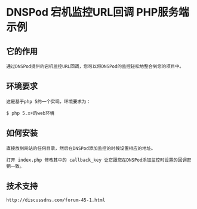 # DNSPod 宕机监控URL回调 PHP服务端 示例

## 它的作用

    通过DNSPod提供的宕机监控URL回调，您可以将DNSPod的监控轻松地整合到您的项目中。

## 环境要求

    这是基于php 5的一个实现，环境要求为：

    $ php 5.x+的web环境

## 如何安装

    直接放到网站的任何目录，然后在DNSPod添加监控的时候设置相应的地址。
    
    打开 index.php 修改其中的 callback_key 让它跟您在DNSPod添加监控时设置的回调密钥一致。

## 技术支持

    http://discussdns.com/forum-45-1.html
    
